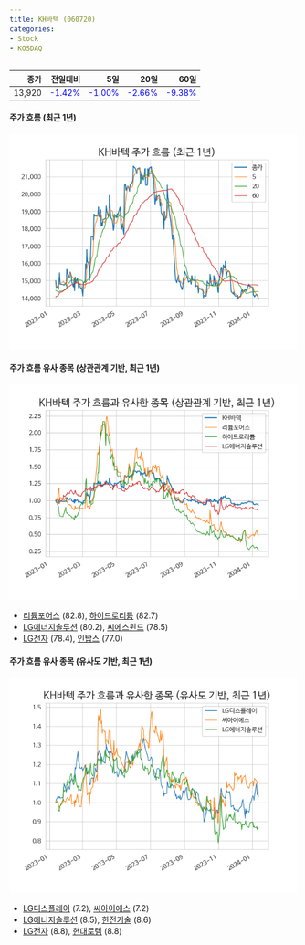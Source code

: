 ```yaml
---
title: KH바텍 (060720)
categories:
- Stock
- KOSDAQ
---
```


|종가|전일대비|5일|20일|60일|
|---:|-------:|--:|---:|---:|
|13,920|<span style="color: blue">-1.42%</span>|<span style="color: blue">-1.00%</span>|<span style="color: blue">-2.66%</span>|<span style="color: blue">-9.38%</span>|

<!-- more -->

#### 주가 흐름 (최근 1년)
![060720](/assets/images/stock/060720.png)


#### 주가 흐름 유사 종목 (상관관계 기반, 최근 1년)
![060720](/assets/images/stock/060720_corr.png)
- [리튬포어스](/073570/) (82.8), [하이드로리튬](/101670/) (82.7)
- [LG에너지솔루션](/373220/) (80.2), [씨에스윈드](/112610/) (78.5)
- [LG전자](/066570/) (78.4), [인탑스](/049070/) (77.0)


#### 주가 흐름 유사 종목 (유사도 기반, 최근 1년)
![060720](/assets/images/stock/060720_sim.png)
- [LG디스플레이](/034220/) (7.2), [씨아이에스](/222080/) (7.2)
- [LG에너지솔루션](/373220/) (8.5), [한전기술](/052690/) (8.6)
- [LG전자](/066570/) (8.8), [현대로템](/064350/) (8.8)
